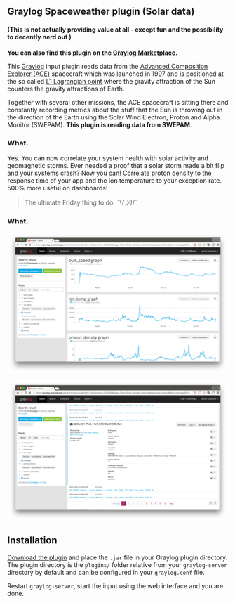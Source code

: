 ## Graylog Spaceweather plugin (Solar data)

#### (This is not actually providing value at all - except fun and the possibility to decently nerd out )

**You can also find this plugin on the [Graylog Marketplace](https://marketplace.graylog.org/addons/8adb2876-bdd6-4163-8a39-f218086f6cde).**

This [Graylog](https://www.graylog.org/) input plugin reads data from the [Advanced Composition Explorer (ACE)](https://en.wikipedia.org/wiki/Advanced_Composition_Explorer) spacecraft which was launched in 1997 and is positioned at the so called [L1 Lagrangian point](https://en.wikipedia.org/wiki/Lagrangian_point#L1) where the gravity attraction of the Sun counters the gravity attractions of Earth.

Together with several other missions, the ACE spacecraft is sitting there and constantly recording metrics about the stuff that the Sun is throwing out in the direction of the Earth using the Solar Wind Electron, Proton and Alpha Monitor (SWEPAM). **This plugin is reading data from SWEPAM**.

### What.

Yes. You can now correlate your system health with solar activity and geomagnetic storms. Ever needed a proof that a solar storm made a bit flip and your systems crash? Now you can! Correlate proton density to the response time of your app and the ion temperature to your exception rate. 500% more useful on dashboards!

> The ultimate Friday thing to do.  ¯\\_(ツ)_/¯

### What.

![](https://github.com/Graylog2/graylog-plugin-spaceweather/blob/master/screen1.png)

![](https://github.com/Graylog2/graylog-plugin-spaceweather/blob/master/screen2.png)

## Installation

[Download the plugin](https://github.com/Graylog2/graylog-plugin-spaceweather//releases)
and place the `.jar` file in your Graylog plugin directory. The plugin directory
is the `plugins/` folder relative from your `graylog-server` directory by default
and can be configured in your `graylog.conf` file.

Restart `graylog-server`, start the input using the web interface and you are done.
